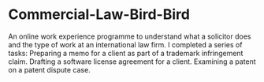 # Commercial-Law-Bird-Bird
An online work experience programme to understand what a solicitor does and the type of work at an international law firm. I completed a series of tasks:
Preparing a memo for a client as part of a trademark infringement claim.
Drafting a software license agreement for a client.
Examining a patent on a patent dispute case.
